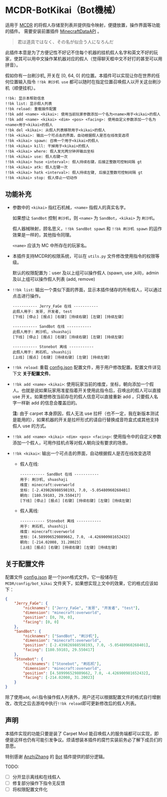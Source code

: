 # MCDR-BotKikai（Bot機械）

适用于 [MCDR](https://github.com/Fallen-Breath/MCDReforged) 的将假人存储至列表并提供指令映射，便捷放置，操作界面等功能的插件。
需要安装前置插件 [MinecraftDataAPI](https://github.com/MCDReforged/MinecraftDataAPI) 。

> 君は道具ではなく、その名が似合う人になろんだ

此插件本意是为了方便记性不好记不住每个机器的挂机假人名字和英文不好的玩家，使其可以用中文操作某机器对应的假人（觉得聊天框中文不好打的甚至可以用拼音）。

假如你有一台刷沙机, 开关在 [0, 64, 0] 的位置。本插件可以实现让你在世界的任何位置输入指令 `!!bk 刷沙机 use` 都可以随时在指定位置召唤假人以开关这台刷沙机（顺便挂机）。

```Minecraft
!!bk: 显示本帮助信息
!!bk list: 显示假人列表
!!bk reload: 重载插件配置
!!bk add <name> <kikai>: 使用当前玩家参数添加一个名为<name>用于<kikai>的假人
!!bk add <name> <kikai> <dim> <pos> <facing>: 使用自定义参数添加一个名为<name>用于<kikai>的假人
!!bk del <kikai>: 从假人列表移除用于<kikai>的假人
!!bk <kikai>: 输出一个可点击的界面，自动根据假人是否在线改变选项
!!bk <kikai> spawn: 召唤一个用于<kikai>的假人
!!bk <kikai> kill: 干掉用于<kikai>的假人
!!bk <kikai> where: 假人发光两分钟并输出坐标
!!bk <kikai> use: 假人右键一次
!!bk <kikai> huse <interval>: 假人持续右键，后接正整数可控制间隔 gt
!!bk <kikai> atk: 假人左键一次
!!bk <kikai> hatk <interval>: 假人持续左键, 后接正整数可控制间隔 gt
!!bk <kikai> stop: 假人停止一切动作
```

## 功能补充
* 参数中的 `<kikai>` 指红石机械，`<name>` 指假人的真实名字。

    如果想让 `SandBot` 控制 `刷沙机`，则 `<name>` 为 `SandBot`，`<kikai>` 为 `刷沙机`。

    假人器械映射，顾名思义，`!!bk SandBot spawn` 和 `!!bk 刷沙机 spawn` 的运作效果是一样的，其他指令同理。

    `<name>` 应该为 MC 中所存在的玩家名。
    
* 本插件支持MCDR的权限系统，可以在 `utils.py` 文件修改使用指令的权限等级。

    默认的权限配置为：user 及以上组可以操作假人 (spawn, use ,kill)，admin 及以上组可以操作假人列表 (add, remove)

* `!!bk list`: 输出一个类似下面的界面，显示本插件储存的所有假人，可以通过点击进行操作。
  ```Minecraft
  ----------- Jerry_FaGe 在线 -----------
  此假人用于: 发哥, 开发者, test
  [下线] [停止] [报点] [右键] [持续右键] [左键] [持续左键] 
  
  ----------- SandBot 在线 -----------
  此假人用于: 刷沙机, shuashaji
  [下线] [停止] [报点] [右键] [持续右键] [左键] [持续左键] 
  
  ----------- Stonebot 离线 -----------
  此假人用于: 刷石机, shuashiji
  [上线] [报点] [右键] [持续右键] [左键] [持续左键]
  ```
* `!!bk reload`: 重载 [config.json](https://github.com/Jerry-FaGe/MCDR-BotKikai/blob/master/config.json) 配置文件，用于用户修改配置。配置文件详见下文 **关于配置文件**。

* `!!bk add <name> <kikai>`: 使用玩家当前的维度，坐标，朝向添加一个假人。也就是说如果玩家用准星指着开关使用此指令后，召唤出的假人可以直接 use 开关。如果想修改当前存在的假人信息可以直接重新 add ，只要假人名字一样新 add 的信息会覆盖旧的。
  
    **注:** 由于 carpet 本身原因，假人无法 use 拉杆（也不一定，我在新版本测试是能用的），如果机器的开关是拉杆形式的请自行替换成音符盒式或其他支持假人 use 的方式。

* `!!bk add <name> <kikai> <dim> <pos> <facing>`: 使用指令中的自定义参数添加一个假人，可用作挂机点等对假人朝向没有要求的场景。

* `!!bk <kikai>`: 输出一个可点击的界面，自动根据假人是否在线改变选项
  * 假人在线:
    ```Minecraft
    ----------- SandBot 在线 -----------
    用于: 刷沙机, shuashaji
    维度: minecraft:overworld
    坐标: [-2.439826988598193, 7.0, -5.05480960268401]
    朝向: [180.59103, 29.550417]
    [下线] [停止] [报点] [右键] [持续右键] [左键] [持续左键]
    ```
  * 假人离线:
    ```Minecraft
    ----------- Stonebot 离线 -----------
    用于: 刷石机, shuashiji
    维度: minecraft:overworld
    坐标: [4.589996529809662, 7.0, -4.426900981652432]
    朝向: [-214.02008, 31.20023]
    [上线] [报点] [右键] [持续右键] [左键] [持续左键]
    ```

## 关于配置文件

配置文件 [config.json](https://github.com/Jerry-FaGe/MCDR-BotKikai/blob/master/config.json) 是一个json格式文件。它一般储存在 `MCDR/config/bot_kikai` 文件夹下，如果想实现上文中的效果，它的格式应该如下：

```JSON
{
    "Jerry_FaGe": {
        "nicknames": ["Jerry_FaGe", "发哥", "开发者", "test"],
        "dimension": "minecraft:overworld",
        "position": [0, 70, 0],
        "facing": [0, 0]
    },
    "SandBot": {
        "nicknames": ["SandBot", "刷沙机"],
        "dimension": "minecraft:overworld",
        "position": [-2.439826988598193, 7.0, -5.05480960268401],
        "facing": [180.59103, 29.550417]
    },
    "Stonebot": {
        "nicknames": ["Stonebot", "刷石机"],
        "dimension": "minecraft:overworld",
        "position": [4.589996529809662, 7.0, -4.426900981652432],
        "facing": [-214.02008, 31.20023]
    }
}
```

除了使用`add`, `del`指令操作假人列表外，用户还可以根据配置文件的格式自行增删改，改完之后去游戏中执行`!!bk reload`即可更新修改后的假人列表。

## 声明

本插件实现的功能只要是装了 Carpet Mod 能召唤假人的服务端都可以实现，即便是这样也仍有可能引发争议。烦请想装本插件的腐竹实装前务必了解下成员们的意愿。

特别感谢 [AnzhiZhang](https://github.com/AnzhiZhang) 的 [Bot](https://github.com/AnzhiZhang/MCDReforgedPlugins/tree/master/src/bot) 插件提供的部分逻辑。

TODO:
- [ ] 分开显示离线和在线假人
- [ ] 修复部分操作下指令无反馈
- [ ] 将权限配置文件化
